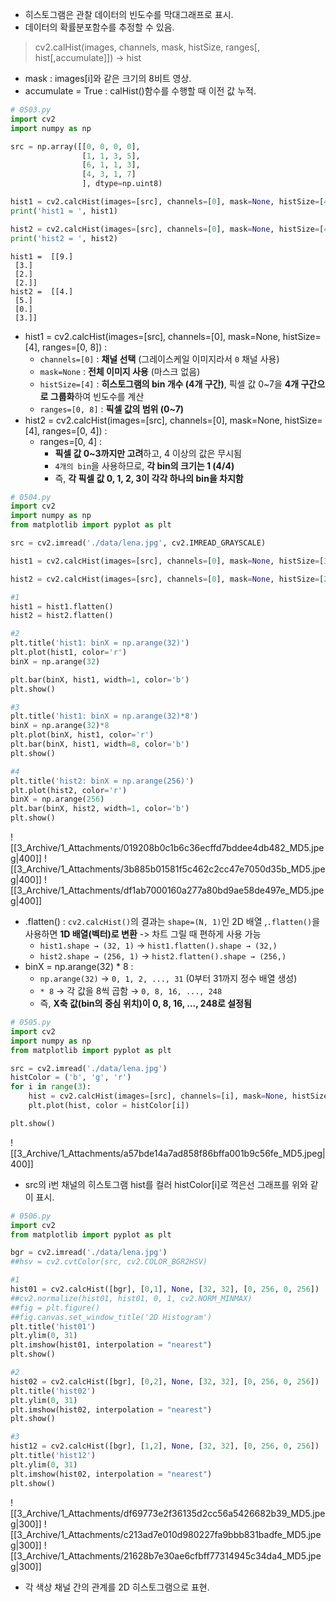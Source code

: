 - 히스토그램은 관찰 데이터의 빈도수를 막대그래프로 표시.
- 데이터의 확률분포함수를 추정할 수 있음.
> cv2.calHist(images, channels, mask, histSize, ranges[, hist[,accumulate]]) -> hist
- mask : images[i]와 같은 크기의 8비트 영상. 
- accumulate = True : calHist()함수를 수행할 때 이전 값 누적.

```python
# 0503.py
import cv2
import numpy as np

src = np.array([[0, 0, 0, 0],
				[1, 1, 3, 5],
				[6, 1, 1, 3],
				[4, 3, 1, 7]
				], dtype=np.uint8)

hist1 = cv2.calcHist(images=[src], channels=[0], mask=None, histSize=[4], ranges=[0, 8])
print('hist1 = ', hist1)  

hist2 = cv2.calcHist(images=[src], channels=[0], mask=None, histSize=[4], ranges=[0, 4])
print('hist2 = ', hist2)
```

```output
hist1 =  [[9.]
 [3.]
 [2.]
 [2.]]
hist2 =  [[4.]
 [5.]
 [0.]
 [3.]]
```
- hist1 = cv2.calcHist(images=[src], channels=[0], mask=None, histSize=[4], ranges=[0, 8]) :
	- `channels=[0]` : **채널 선택** (그레이스케일 이미지라서 `0` 채널 사용)
	- `mask=None` : **전체 이미지 사용** (마스크 없음)
	- `histSize=[4]` : **히스토그램의 bin 개수 (4개 구간)**, 픽셀 값 0~7을 **4개 구간으로 그룹화**하여 빈도수를 계산
	- `ranges=[0, 8]` : **픽셀 값의 범위 (0~7)**
- hist2 = cv2.calcHist(images=[src], channels=[0], mask=None, histSize=[4], ranges=[0, 4]) :
	-  ranges=[0, 4] : 
		- **픽셀 값 0~3까지만 고려**하고, 4 이상의 값은 무시됨
		- `4개의 bin`을 사용하므로, **각 bin의 크기는 1 (4/4)**
		- 즉, **각 픽셀 값 0, 1, 2, 3이 각각 하나의 bin을 차지함**

```python
# 0504.py
import cv2
import numpy as np
from matplotlib import pyplot as plt

src = cv2.imread('./data/lena.jpg', cv2.IMREAD_GRAYSCALE)

hist1 = cv2.calcHist(images=[src], channels=[0], mask=None, histSize=[32], ranges=[0, 256])

hist2 = cv2.calcHist(images=[src], channels=[0], mask=None, histSize=[256], ranges=[0, 256])

#1
hist1 = hist1.flatten()
hist2 = hist2.flatten()

#2
plt.title('hist1: binX = np.arange(32)')
plt.plot(hist1, color='r')
binX = np.arange(32)

plt.bar(binX, hist1, width=1, color='b')
plt.show()

#3
plt.title('hist1: binX = np.arange(32)*8')
binX = np.arange(32)*8
plt.plot(binX, hist1, color='r')
plt.bar(binX, hist1, width=8, color='b')
plt.show()

#4
plt.title('hist2: binX = np.arange(256)')
plt.plot(hist2, color='r')
binX = np.arange(256)
plt.bar(binX, hist2, width=1, color='b')
plt.show()
```
![[3_Archive/1_Attachments/019208b0c1b6c36ecffd7bddee4db482_MD5.jpeg|400]]
![[3_Archive/1_Attachments/3b885b01581f5c462c2cc47e7050d35b_MD5.jpeg|400]]
![[3_Archive/1_Attachments/df1ab7000160a277a80bd9ae58de497e_MD5.jpeg|400]]
- .flatten() : `cv2.calcHist()`의 결과는 `shape=(N, 1)`인 2D 배열 ,`.flatten()`을 사용하면 **1D 배열(벡터)로 변환** -> 차트 그릴 때 편하게 사용 가능
	- `hist1.shape → (32, 1)` → `hist1.flatten().shape → (32,)`
	- `hist2.shape → (256, 1)` → `hist2.flatten().shape → (256,)`
- binX = np.arange(32) * 8 :
	- `np.arange(32)` → `0, 1, 2, ..., 31` (0부터 31까지 정수 배열 생성)  
	- `* 8` → 각 값을 8씩 곱함 → `0, 8, 16, ..., 248`  
	- 즉, **X축 값(bin의 중심 위치)이 0, 8, 16, ..., 248로 설정됨**

```python
# 0505.py
import cv2
import numpy as np
from matplotlib import pyplot as plt

src = cv2.imread('./data/lena.jpg')
histColor = ('b', 'g', 'r')
for i in range(3):
	hist = cv2.calcHist(images=[src], channels=[i], mask=None, histSize=[256], ranges=[0, 256])
	plt.plot(hist, color = histColor[i])

plt.show()
```
![[3_Archive/1_Attachments/a57bde14a7ad858f86bffa001b9c56fe_MD5.jpeg|400]]
-  src의 i번 채널의 히스토그램 hist를 컬러 histColor[i]로 꺽은선 그래프를 위와 같이 표시.

```python
# 0506.py
import cv2
from matplotlib import pyplot as plt

bgr = cv2.imread('./data/lena.jpg')
##hsv = cv2.cvtColor(src, cv2.COLOR_BGR2HSV)

#1
hist01 = cv2.calcHist([bgr], [0,1], None, [32, 32], [0, 256, 0, 256])
##cv2.normalize(hist01, hist01, 0, 1, cv2.NORM_MINMAX)
##fig = plt.figure()
##fig.canvas.set_window_title('2D Histogram')
plt.title('hist01')
plt.ylim(0, 31)
plt.imshow(hist01, interpolation = "nearest")
plt.show()

#2
hist02 = cv2.calcHist([bgr], [0,2], None, [32, 32], [0, 256, 0, 256])
plt.title('hist02')
plt.ylim(0, 31)
plt.imshow(hist02, interpolation = "nearest")
plt.show()

#3
hist12 = cv2.calcHist([bgr], [1,2], None, [32, 32], [0, 256, 0, 256])
plt.title('hist12')
plt.ylim(0, 31)
plt.imshow(hist02, interpolation = "nearest")
plt.show()
```
![[3_Archive/1_Attachments/df69773e2f36135d2cc56a5426682b39_MD5.jpeg|300]]
![[3_Archive/1_Attachments/c213ad7e010d980227fa9bbb831badfe_MD5.jpeg|300]]
![[3_Archive/1_Attachments/21628b7e30ae6cfbff77314945c34da4_MD5.jpeg|300]]
- 각 색상 채널 간의 관계를 2D 히스토그램으로 표현.

